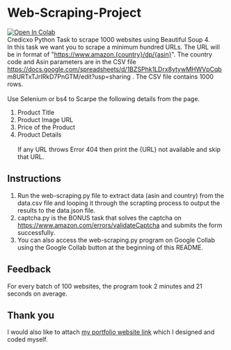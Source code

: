 # Web-Scraping-Project
[![Open In Colab](https://colab.research.google.com/assets/colab-badge.svg)](https://colab.research.google.com/github/AnshChoudhary/Web-Scraping-Project/blob/main/web-scraping.ipynb#scrollTo=Dqv4-oc-q26n)  <br />
Credicxo Python Task to scrape 1000 websites using Beautiful Soup 4. <br />
In this task we want you to scrape a minimum hundred URLs.
The URL will be in format of "https://www.amazon.{country}/dp/{asin}".
The country code and Asin parameters are in the CSV file 
https://docs.google.com/spreadsheets/d/1BZSPhk1LDrx8ytywMHWVpCqb
m8URTxTJrIRkD7PnGTM/edit?usp=sharing . The CSV file contains 1000 
rows. <br /><br />
Use Selenium or bs4 to Scarpe the following details from the page.<br />
1. Product Title <br />
2. Product Image URL <br />
3. Price of the Product <br />
4. Product Details <br /> <br />
If any URL throws Error 404 then print the {URL} not available and skip 
that URL.

## Instructions
1. Run the web-scraping.py file to extract data (asin and country) from the data.csv file and looping it through the scrapting process to output the results to the data.json file.
2. captcha.py is the BONUS task that solves the captcha on https://www.amazon.com/errors/validateCaptcha and submits the form successfully.
3. You can also access the web-scraping.py program on Google Collab using the Google Collab button at the beginning of this README.

## Feedback 
For every batch of 100 websites, the program took 2 minutes and 21 seconds on average.

## Thank you 
I would also like to attach <a href="https://ansh-portfolio.web.app/">my portfolio website link</a> which I designed and coded myself. 


